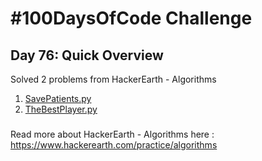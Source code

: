 # #100DaysOfCode Challenge
## Day 76: Quick Overview
Solved 2 problems from HackerEarth - Algorithms
1. [SavePatients.py](https://github.com/sandeep-krishna/100DaysOfCode/blob/master/Day%2076/SavePatients.py)
2. [TheBestPlayer.py](https://github.com/sandeep-krishna/100DaysOfCode/blob/master/Day%2076/TheBestPlayer.py)
### 
Read more about HackerEarth - Algorithms here : https://www.hackerearth.com/practice/algorithms